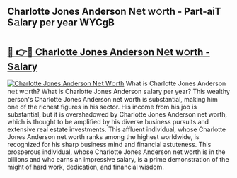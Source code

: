 ## Charlotte Jones Anderson N𝚎t w𝚘rth - Part-aiT S𝚊lary per year WYCgB

# <h2><a href="http://gc1sx3t.nevu.top/?p=Charlotte+Jones+Anderson">🔗 👉🔴 Charlotte Jones Anderson N𝚎t w𝚘rth - S𝚊lary</a></h2>

[![Charlotte Jones Anderson N𝚎t W𝚘rth](https://i.imgur.com/Oavwk0R.jpeg)](http://gc1sx3t.nevu.top/?p=Charlotte+Jones+Anderson)
What is Charlotte Jones Anderson n𝚎t w𝚘rth? What is Charlotte Jones Anderson s𝚊lary per year?
This wealthy person's Charlotte Jones Anderson net worth is substantial, making him one of the richest figures in his sector. His income from his job is substantial, but it is overshadowed by Charlotte Jones Anderson net worth, which is thought to be amplified by his diverse business pursuits and extensive real estate investments. This affluent individual, whose Charlotte Jones Anderson net worth ranks among the highest worldwide, is recognized for his sharp business mind and financial astuteness. This prosperous individual, whose Charlotte Jones Anderson net worth is in the billions and who earns an impressive salary, is a prime demonstration of the might of hard work, dedication, and financial wisdom.
